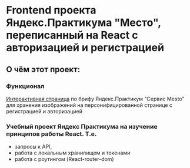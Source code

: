 # Frontend проекта Яндекс.Практикума "Место", переписанный на React с авторизацией и регистрацией
## О чём этот проект:
### Функционал
[Интерактивная страница](https://stbukhgolts.github.io/react-mesto-auth/#/sign-in) по брифу Яндекс.Практикум "Сервис Mesto" для хранения изображений на персонифицированной странице с регистрацией и авторизацией

### Учебный проект Яндекс Практикума на изучение принципов работы React. Т.е.
* запросы к API,
* работа с локальным хранилищем и токенами
* работа с роутингом (React-router-dom)
